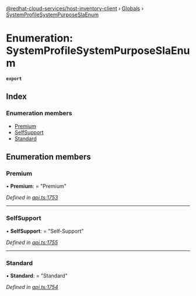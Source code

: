 [@redhat-cloud-services/host-inventory-client](../README.md) › [Globals](../globals.md) › [SystemProfileSystemPurposeSlaEnum](systemprofilesystempurposeslaenum.md)

# Enumeration: SystemProfileSystemPurposeSlaEnum

**`export`** 

## Index

### Enumeration members

* [Premium](systemprofilesystempurposeslaenum.md#premium)
* [SelfSupport](systemprofilesystempurposeslaenum.md#selfsupport)
* [Standard](systemprofilesystempurposeslaenum.md#standard)

## Enumeration members

###  Premium

• **Premium**: = "Premium"

*Defined in [api.ts:1753](https://github.com/RedHatInsights/javascript-clients/blob/master/packages/host-inventory/api.ts#L1753)*

___

###  SelfSupport

• **SelfSupport**: = "Self-Support"

*Defined in [api.ts:1755](https://github.com/RedHatInsights/javascript-clients/blob/master/packages/host-inventory/api.ts#L1755)*

___

###  Standard

• **Standard**: = "Standard"

*Defined in [api.ts:1754](https://github.com/RedHatInsights/javascript-clients/blob/master/packages/host-inventory/api.ts#L1754)*
